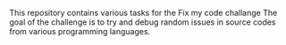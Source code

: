 This repository contains various tasks for the Fix my code challange
The goal of the challenge is to try and debug random issues in source codes from various programming languages.
